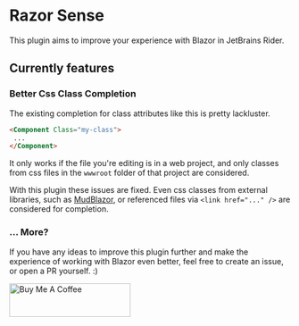 # Razor Sense
This plugin aims to improve your experience with Blazor in JetBrains Rider.

## Currently features

### Better Css Class Completion
The existing completion for class attributes like this is pretty lackluster.
```html 
<Component Class="my-class">
 ...
</Component>
```
It only works if the file you're editing is in a web project, and only classes from css files in the `wwwroot` folder of that project are considered.

With this plugin these issues are fixed. Even css classes from external libraries, such as [MudBlazor](https://mudblazor.com/), or referenced files via `<link href="..." />` are considered for completion.


### ... More?
If you have any ideas to improve this plugin further and make the experience of working with Blazor even better, feel free to create an issue, or open a PR yourself. :)


<a href="https://www.buymeacoffee.com/KevinMueller" target="_blank"><img src="https://cdn.buymeacoffee.com/buttons/v2/default-yellow.png" alt="Buy Me A Coffee" style="height: 60px !important;width: 217px !important;" ></a>
